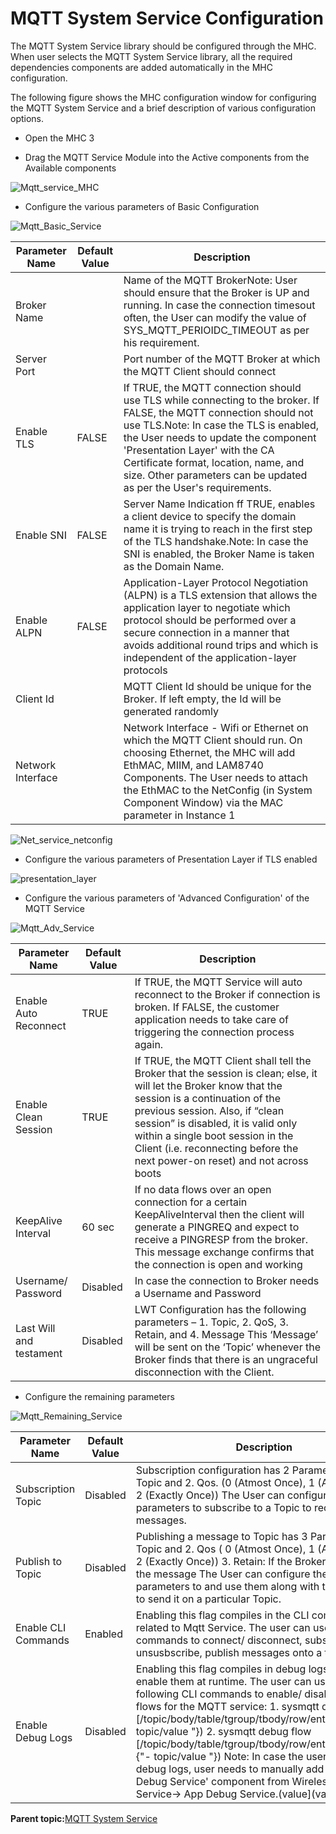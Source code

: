 # MQTT System Service Configuration

The MQTT System Service library should be configured through the MHC. When user selects the MQTT System Service library, all the required dependencies components are added automatically in the MHC configuration.

The following figure shows the MHC configuration window for configuring the MQTT System Service and a brief description of various configuration options.

-   Open the MHC 3

-   Drag the MQTT Service Module into the Active components from the Available components


![Mqtt_service_MHC](GUID-AD53ACEE-71AA-43EE-9480-8E67CD7729BA-low.png)

-   Configure the various parameters of Basic Configuration


![Mqtt_Basic_Service](GUID-FD27AB9C-D8EE-4DEA-AF90-FD88B57C5148-low.png)

|Parameter Name|Default Value|Description|
|--------------|-------------|-----------|
|Broker Name||Name of the MQTT BrokerNote: User should ensure that the Broker is UP and running. In case the connection timesout often, the User can modify the value of SYS\_MQTT\_PERIOIDC\_TIMEOUT as per his requirement.|
|Server Port||Port number of the MQTT Broker at which the MQTT Client should connect|
|Enable TLS|FALSE|If TRUE, the MQTT connection should use TLS while connecting to the broker. If FALSE, the MQTT connection should not use TLS.Note: In case the TLS is enabled, the User needs to update the component 'Presentation Layer' with the CA Certificate format, location, name, and size. Other parameters can be updated as per the User's requirements.|
|Enable SNI|FALSE|Server Name Indication ff TRUE, enables a client device to specify the domain name it is trying to reach in the first step of the TLS handshake.Note: In case the SNI is enabled, the Broker Name is taken as the Domain Name.|
|Enable ALPN|FALSE|Application-Layer Protocol Negotiation \(ALPN\) is a TLS extension that allows the application layer to negotiate which protocol should be performed over a secure connection in a manner that avoids additional round trips and which is independent of the application-layer protocols|
|Client Id||MQTT Client Id should be unique for the Broker. If left empty, the Id will be generated randomly|
|Network Interface||Network Interface - Wifi or Ethernet on which the MQTT Client should run. On choosing Ethernet, the MHC will add EthMAC, MIIM, and LAM8740 Components. The User needs to attach the EthMAC to the NetConfig \(in System Component Window\) via the MAC parameter in Instance 1|

![Net_service_netconfig](GUID-83C3E0C9-D868-421A-A644-D724B9CFE414-low.png)

-   Configure the various parameters of Presentation Layer if TLS enabled


![presentation_layer](GUID-27F7971A-FD7E-4B48-8162-3167095CC705-low.png)

-   Configure the various parameters of 'Advanced Configuration' of the MQTT Service


![Mqtt_Adv_Service](GUID-969D2DE1-C99B-4044-8239-B17464009D26-low.png)

|Parameter Name|Default Value|Description|
|--------------|-------------|-----------|
|Enable Auto Reconnect|TRUE|If TRUE, the MQTT Service will auto reconnect to the Broker if connection is broken. If FALSE, the customer application needs to take care of triggering the connection process again.|
|Enable Clean Session|TRUE|If TRUE, the MQTT Client shall tell the Broker that the session is clean; else, it will let the Broker know that the session is a continuation of the previous session. Also, if “clean session” is disabled, it is valid only within a single boot session in the Client \(i.e. reconnecting before the next power-on reset\) and not across boots|
|KeepAlive Interval|60 sec|If no data flows over an open connection for a certain KeepAliveInterval then the client will generate a PINGREQ and expect to receive a PINGRESP from the broker. This message exchange confirms that the connection is open and working|
|Username/ Password|Disabled|In case the connection to Broker needs a Username and Password|
|Last Will and testament|Disabled|LWT Configuration has the following parameters – 1. Topic, 2. QoS, 3. Retain, and 4. Message This ‘Message’ will be sent on the ‘Topic’ whenever the Broker finds that there is an ungraceful disconnection with the Client.|

-   Configure the remaining parameters


![Mqtt_Remaining_Service](GUID-69BC2F8D-6043-4AD6-AC11-C0D54589B55E-low.png)

|Parameter Name|Default Value|Description|
|--------------|-------------|-----------|
|Subscription Topic|Disabled|Subscription configuration has 2 Parameters – 1. Topic and 2. Qos. \(0 \(Atmost Once\), 1 \(Atleast Once\), 2 \(Exactly Once\)\) The User can configure these parameters to subscribe to a Topic to receive messages.|
|Publish to Topic|Disabled|Publishing a message to Topic has 3 Parameters – 1. Topic and 2. Qos \( 0 \(Atmost Once\), 1 \(Atleast Once\), 2 \(Exactly Once\)\) 3. Retain: If the Broker should retain the message The User can configure these parameters to and use them along with the message to send it on a particular Topic.|
|Enable CLI Commands|Enabled|Enabling this flag compiles in the CLI commands related to Mqtt Service. The user can use these CLI commands to connect/ disconnect, subscribe/ unsusbscribe, publish messages onto a topic.|
|Enable Debug Logs|Disabled|Enabling this flag compiles in debug logs and user can enable them at runtime. The user can use the following CLI commands to enable/ disable levels and flows for the MQTT service: 1. sysmqtt debug level \[/topic/body/table/tgroup/tbody/row/entry/value \{"- topic/value "\}\) 2. sysmqtt debug flow \[/topic/body/table/tgroup/tbody/row/entry/value/value \{"- topic/value "\}\) Note: In case the user enables debug logs, user needs to manually add the 'App Debug Service' component from Wireless-\> System Service-\> App Debug Service.\(value\]\(value\]|

**Parent topic:**[MQTT System Service](GUID-6D4A7590-A5FE-418D-8A39-4F13DF7618BD.md)

